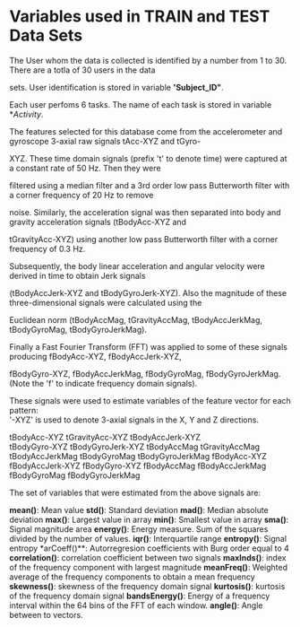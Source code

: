 Variables used in TRAIN and TEST Data Sets
==========================================

The User whom the data is collected is identified by a number from 1 to 30. There are a totla of 30 users in the data 

sets. User identification is stored in variable **'Subject_ID"**. 

Each user perfoms 6 tasks. The name of each task is stored in variable **Activity*.

The features selected for this database come from the accelerometer and gyroscope 3-axial raw signals tAcc-XYZ and tGyro-

XYZ. These time domain signals (prefix 't' to denote time) were captured at a constant rate of 50 Hz. Then they were 

filtered using a median filter and a 3rd order low pass Butterworth filter with a corner frequency of 20 Hz to remove 

noise. Similarly, the acceleration signal was then separated into body and gravity acceleration signals (tBodyAcc-XYZ and 

tGravityAcc-XYZ) using another low pass Butterworth filter with a corner frequency of 0.3 Hz. 

Subsequently, the body linear acceleration and angular velocity were derived in time to obtain Jerk signals 

(tBodyAccJerk-XYZ and tBodyGyroJerk-XYZ). Also the magnitude of these three-dimensional signals were calculated using the 

Euclidean norm (tBodyAccMag, tGravityAccMag, tBodyAccJerkMag, tBodyGyroMag, tBodyGyroJerkMag). 

Finally a Fast Fourier Transform (FFT) was applied to some of these signals producing fBodyAcc-XYZ, fBodyAccJerk-XYZ, 

fBodyGyro-XYZ, fBodyAccJerkMag, fBodyGyroMag, fBodyGyroJerkMag. (Note the 'f' to indicate frequency domain signals). 

These signals were used to estimate variables of the feature vector for each pattern:  
'-XYZ' is used to denote 3-axial signals in the X, Y and Z directions.

   tBodyAcc-XYZ
   tGravityAcc-XYZ
   tBodyAccJerk-XYZ    
   tBodyGyro-XYZ
   tBodyGyroJerk-XYZ
   tBodyAccMag
   tGravityAccMag
   tBodyAccJerkMag
   tBodyGyroMag
   tBodyGyroJerkMag
   fBodyAcc-XYZ
   fBodyAccJerk-XYZ
   fBodyGyro-XYZ
   fBodyAccMag
   fBodyAccJerkMag
   fBodyGyroMag
   fBodyGyroJerkMag

The set of variables that were estimated from the above signals are: 

**mean()**: Mean value
**std()**: Standard deviation
**mad()**: Median absolute deviation 
**max()**: Largest value in array
**min()**: Smallest value in array
**sma()**: Signal magnitude area
**energy()**: Energy measure. Sum of the squares divided by the number of values. 
**iqr()**: Interquartile range 
**entropy()**: Signal entropy
*arCoeff()**: Autorregresion coefficients with Burg order equal to 4
**correlation()**: correlation coefficient between two signals
**maxInds()**: index of the frequency component with largest magnitude
**meanFreq()**: Weighted average of the frequency components to obtain a mean frequency
**skewness()**: skewness of the frequency domain signal 
**kurtosis()**: kurtosis of the frequency domain signal 
**bandsEnergy()**: Energy of a frequency interval within the 64 bins of the FFT of each window.
**angle()**: Angle between to vectors.




